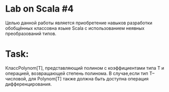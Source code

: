 # Lab on Scala #4

Целью данной работы является приобретение навыков разработки обобщённых классовна языке Scala с использованием неявных преобразований типов.

# Task:
КлассPolynom[T], представляющий полином с коэффициентами типа T и операцией, возвращающей степень полинома. В случае,если тип T– числовой, для Polynom[T] также должна быть доступна операция дифференцирования.

